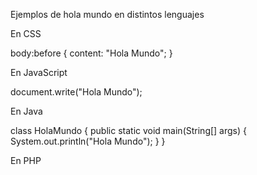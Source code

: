 Ejemplos de hola mundo en distintos lenguajes

En CSS

body:before {
    content: "Hola Mundo";
}

En JavaScript

document.write("Hola Mundo");

En Java

class HolaMundo
{
    public static void main(String[] args)
    {
        System.out.println("Hola Mundo");
    }
}

En PHP

<?php
    echo 'Hola Mundo';
?>

